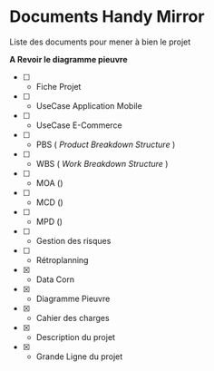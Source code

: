 # Documents Handy Mirror

Liste des documents pour mener à bien le projet

**A Revoir le diagramme pieuvre**

-   [ ] -   Fiche Projet
-   [ ] -   UseCase Application Mobile
-   [ ] -   UseCase E-Commerce
-   [ ] -   PBS ( _Product Breakdown Structure_ )
-   [ ] -   WBS ( _Work Breakdown Structure_ )
-   [ ] -   MOA ()
-   [ ] -   MCD ()
-   [ ] -   MPD ()
-   [ ] -   Gestion des risques
-   [ ] -   Rétroplanning
-   [x] -   Data Corn
-   [x] -   Diagramme Pieuvre
-   [x] -   Cahier des charges
-   [x] -   Description du projet
-   [x] -   Grande Ligne du projet
